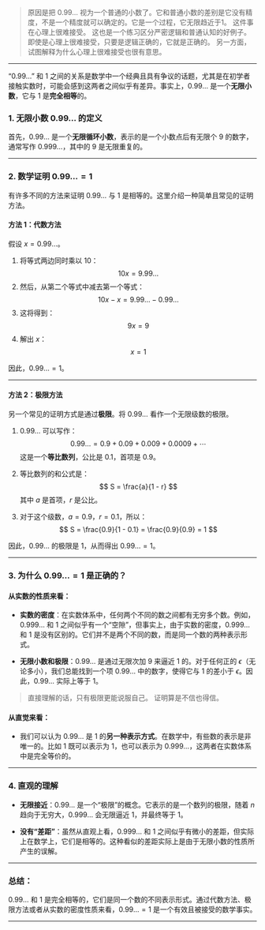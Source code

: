 
> 原因是把 $0.99\dots$ 视为一个普通的小数了。它和普通小数的差别是它没有精度，不是一个精度就可以确定的。它是一个过程，它无限趋近于1。
> 这件事在心理上很难接受。
> 这也是一个练习区分严密逻辑和普通认知的好例子。即使是心理上很难接受，只要是逻辑正确的，它就是正确的。
> 另一方面，试图解释为什么心理上很难接受也很有意思。

---

“$0.99\ldots$” 和 $1$ 之间的关系是数学中一个经典且具有争议的话题，尤其是在初学者接触实数时，可能会感到这两者之间似乎有差异。事实上，$0.99\ldots$ 是一个**无限小数**，它与 $1$ 是**完全相等**的。

### **1. 无限小数 $0.99\ldots$ 的定义**

首先，$0.99\ldots$ 是一个**无限循环小数**，表示的是一个小数点后有无限个 $9$ 的数字，通常写作 $0.999\ldots$，其中的 $9$ 是无限重复的。

---

### **2. 数学证明 $0.99\ldots = 1$**

有许多不同的方法来证明 $0.99\ldots$ 与 $1$ 是相等的。这里介绍一种简单且常见的证明方法。

#### **方法 1：代数方法**
假设 $x = 0.99\ldots$。

1. 将等式两边同时乘以 10：
   $$
   10x = 9.99\ldots
   $$
2. 然后，从第二个等式中减去第一个等式：
   $$
   10x - x = 9.99\ldots - 0.99\ldots
   $$
3. 这将得到：
   $$
   9x = 9
   $$
4. 解出 $x$：
   $$
   x = 1
   $$

因此，$0.99\ldots = 1$。

---

#### **方法 2：极限方法**

另一个常见的证明方式是通过**极限**。将 $0.99\ldots$ 看作一个无限级数的极限。

1. $0.99\ldots$ 可以写作：
   $$
   0.99\ldots = 0.9 + 0.09 + 0.009 + 0.0009 + \cdots
   $$
   这是一个**等比数列**，公比是 $0.1$，首项是 $0.9$。

2. 等比数列的和公式是：
   $$
   S = \frac{a}{1 - r}
   $$
   其中 $a$ 是首项，$r$ 是公比。

3. 对于这个级数，$a = 0.9$，$r = 0.1$，所以：
   $$
   S = \frac{0.9}{1 - 0.1} = \frac{0.9}{0.9} = 1
   $$

因此，$0.99\ldots$ 的极限是 $1$，从而得出 $0.99\ldots = 1$。

---

### **3. 为什么 $0.99\ldots = 1$ 是正确的？**

#### **从实数的性质来看**：

- **实数的密度**：在实数体系中，任何两个不同的数之间都有无穷多个数。例如，$0.999\ldots$ 和 $1$ 之间似乎有一个“空隙”，但事实上，由于实数的密度，$0.999\ldots$ 和 $1$ 是没有区别的。它们并不是两个不同的数，而是同一个数的两种表示形式。

- **无限小数和极限**：$0.99\ldots$ 是通过无限次加 $9$ 来逼近 $1$ 的。对于任何正的 $\epsilon$（无论多小），我们总能找到一个项 $0.99\ldots$ 中的数字，使得它与 $1$ 的差小于 $\epsilon$。因此，$0.99\ldots$ 实际上等于 $1$。

> 直接理解的话，只有极限更能说服自己。
> 证明算是不信也得信。

#### **从直觉来看**：

- 我们可以认为 $0.99\ldots$ 是 $1$ 的**另一种表示方式**。在数学中，有些数的表示是非唯一的。比如 $1$ 既可以表示为 $1$，也可以表示为 $0.999\ldots$，这两者在实数体系中是完全等价的。

---

### **4. 直观的理解**

- **无限接近**：$0.99\ldots$ 是一个“极限”的概念。它表示的是一个数列的极限，随着 $n$ 趋向于无穷大，$0.999\ldots$ 会无限逼近 $1$，并最终等于 $1$。
  
- **没有“差距”**：虽然从直观上看，$0.999\ldots$ 和 $1$ 之间似乎有微小的差距，但实际上在数学上，它们是相等的。这种看似的差距实际上是由于无限小数的性质所产生的误解。

---

### **总结：**

$0.99\ldots$ 和 $1$ 是完全相等的，它们是同一个数的不同表示形式。通过代数方法、极限方法或者从实数的密度性质来看，$0.99\ldots = 1$ 是一个有效且被接受的数学事实。

---
